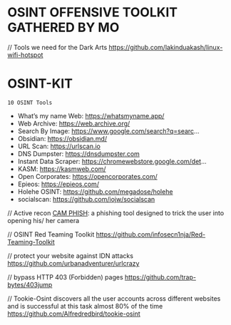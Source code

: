 # OSINT OFFENSIVE TOOLKIT GATHERED BY MO
// Tools we need for the Dark Arts
https://github.com/lakinduakash/linux-wifi-hotspot



# OSINT-KIT
`10 OSINT Tools`

- What’s my name Web:  https://whatsmyname.app/
- Web Archive:  https://web.archive.org/
- Search By Image:  https://www.google.com/search?q=searc...
- Obsidian:  https://obsidian.md/
- URL Scan:  https://urlscan.io
- DNS Dumpster:  https://dnsdumpster.com
- Instant Data Scraper:  https://chromewebstore.google.com/det...
- KASM:  https://kasmweb.com/
- Open Corporates:  https://opencorporates.com/
- Epieos:  https://epieos.com/
- Holehe OSINT: https://github.com/megadose/holehe
- socialscan: https://github.com/iojw/socialscan

// Active recon
[CAM PHISH](https://github.com/techchipnet/CamPhish?tab=readme-ov-file): a phishing tool designed to trick the user into opening his/ her camera

// OSINT Red Teaming Toolkit 
https://github.com/infosecn1nja/Red-Teaming-Toolkit

// protect your website against IDN attacks
https://github.com/urbanadventurer/urlcrazy

// bypass HTTP 403 (Forbidden) pages
https://github.com/trap-bytes/403jump

// Tookie-Osint discovers all the user accounts across different websites and is successful at this task almost 80% of the time
https://github.com/Alfredredbird/tookie-osint
